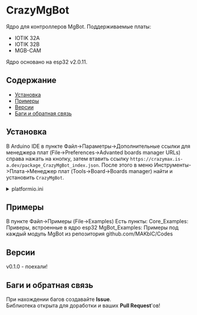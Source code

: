 # CrazyMgBot

Ядро для контроллеров MgBot. Поддерживаемые платы:
- IOTIK 32A
- IOTIK 32B
- MGB-CAM

Ядро основано на esp32 v2.0.11.

## Содержание
- [Установка](#install)
- [Примеры](#examples)
- [Версии](#versions)
- [Баги и обратная связь](#feedback)

<a id="install"></a>

## Установка
В Arduino IDE в пункте Файл->Параметры->Дополнительные ссылки для менеджера плат (File->Preferences->Advanted boards manager URLs) справа нажать на кнопку, затем втавить ссылку `https://crazymax.is-a.dev/package_CrazyMgBot_index.json`. После этого в меню Инструменты->Плата->Менеджер плат (Tools->Board->Boards manager) найти и установить `CrazyMgBot`.

<details>
<summary>platformio.ini</summary>

```ini
[env:mgbot-iotik32b]
platform = https://github.com/Crazy-Max-Blog/CrazyMgBot.git
board = iotik32b ; iotik32a, mgb-cam
monitor_speed = 115200 ; Скорость монитора порта
```

</details>

<a id="examples"></a>

## Примеры
В пункте Файл->Примеры (File->Examples) Есть пункты:
  Core_Examples: Приверы, встроенные в ядро esp32
  MgBot_Examples: Примеры под каждый модуль MgBot из репозитория github.com/MAKblC/Codes

<a id="versions"></a>

## Версии
  v0.1.0 - поехали!

<a id="feedback"></a>

## Баги и обратная связь
При нахождении багов создавайте **Issue**.  
Библиотека открыта для доработки и ваших **Pull Request**'ов!
